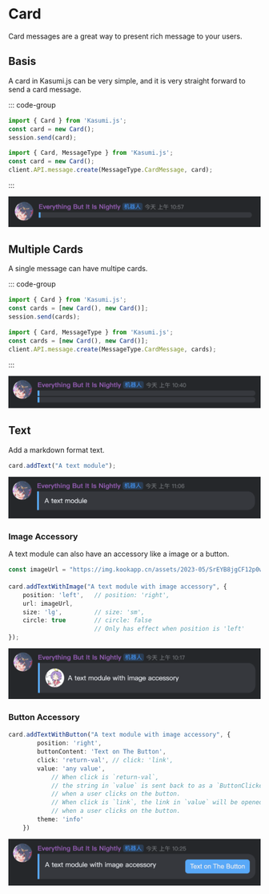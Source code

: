# Card

Card messages are a great way to present rich message to your users. 

## Basis

A card in Kasumi.js can be very simple, and it is very straight forward to send a card message.

::: code-group

```typescript [Session]
import { Card } from 'Kasumi.js';
const card = new Card();
session.send(card);
```

```typescript [API]
import { Card, MessageType } from 'Kasumi.js';
const card = new Card();
client.API.message.create(MessageType.CardMessage, card);
```

:::

![empty card image](/assets/build/card/empty.png)

## Multiple Cards

A single message can have multipe cards.

::: code-group

```typescript [Session]
import { Card } from 'Kasumi.js';
const cards = [new Card(), new Card()];
session.send(cards);
```

```typescript [API]
import { Card, MessageType } from 'Kasumi.js';
const cards = [new Card(), new Card()];
client.API.message.create(MessageType.CardMessage, cards);
```

:::

![multiple card image](/assets/build/card/text/multiple.png)

## Text

Add a markdown format text.

```typescript
card.addText("A text module");
```

![simple text module image](/assets/build/card/text/simple.png)

### Image Accessory

A text module can also have an accessory like a image or a button.

```typescript
const imageUrl = "https://img.kookapp.cn/assets/2023-05/SrEYB8jgCF12p0wk.png";

card.addTextWithImage("A text module with image accessory", {
    position: 'left',   // position: 'right',
    url: imageUrl,
    size: 'lg',         // size: 'sm',
    circle: true        // circle: false 
                        // Only has effect when position is 'left'
});
```

![text with image module image](/assets/build/card/text/image.png)

### Button Accessory

```typescript
card.addTextWithButton("A text module with image accessory", {
        position: 'right',
        buttonContent: 'Text on The Button',
        click: 'return-val', // click: 'link',
        value: 'any value',  
            // When click is `return-val`, 
            // the string in `value` is sent back to as a `ButtonClickedEvent` to Kasumi.js,
            // when a user clicks on the button.
            // When click is `link`, the link in `value` will be opened,
            // when a user clicks on the button.
        theme: 'info'
    })
```

![text with button module image](/assets/build/card/text/button.png)


